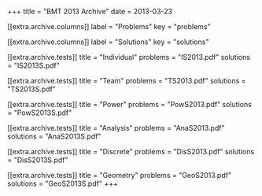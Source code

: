 +++
title = "BMT 2013 Archive"
date = 2013-03-23

[[extra.archive.columns]]
label = "Problems"
key = "problems"

[[extra.archive.columns]]
label = "Solutions"
key = "solutions"

[[extra.archive.tests]]
title = "Individual"
problems = "IS2013.pdf"
solutions = "IS2013S.pdf"

[[extra.archive.tests]]
title = "Team"
problems = "TS2013.pdf"
solutions = "TS2013S.pdf"

[[extra.archive.tests]]
title = "Power"
problems = "PowS2013.pdf"
solutions = "PowS2013S.pdf"

[[extra.archive.tests]]
title = "Analysis"
problems = "AnaS2013.pdf"
solutions = "AnaS2013S.pdf"

[[extra.archive.tests]]
title = "Discrete"
problems = "DisS2013.pdf"
solutions = "DisS2013S.pdf"

[[extra.archive.tests]]
title = "Geometry"
problems = "GeoS2013.pdf"
solutions = "GeoS2013S.pdf"
+++

